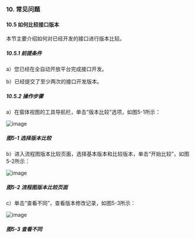 ### 10. 常见问题

#### 10.5 如何比较接口版本

本节主要介绍如何对已经开发的接口进行版本比较。

##### 10.5.1 前提条件

a）您已经在全自动开放平台完成接口开发。

b）已经提交了至少两次的接口开发版本。

##### 10.5.2 操作步骤

a）在窗体视图的工具导航栏，单击“版本比较”选项，如图5-1所示：

![image](https://user-images.githubusercontent.com/79617492/174049250-af30f904-d686-4bd1-b6c5-aa74cc7f3a7a.png)

##### 图5-1 选择版本比较

b）进入流程图版本比较页面，选择基本版本和比较版本，单击“开始比较”，如图5-2所示：

![image](https://user-images.githubusercontent.com/79617492/174049269-318d3fbe-ca72-47e7-8490-9b9b7776ae65.png)

##### 图5-2 流程图版本比较页面

c）单击“查看不同”，查看版本修改记录，如图5-3所示：

![image](https://user-images.githubusercontent.com/79617492/174049301-6479b35b-04c1-43e1-ab52-a73e47eb85eb.png)

##### 图5-3 查看不同
